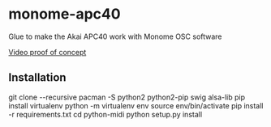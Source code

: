 # monome-apc40
Glue to make the Akai APC40 work with Monome OSC software

[Video proof of concept](https://youtu.be/bNDq6Z38rRI)

## Installation

git clone --recursive <url>
pacman -S python2 python2-pip swig alsa-lib
pip install virtualenv
python -m virtualenv env
source env/bin/activate
pip install -r requirements.txt
cd python-midi
python setup.py install
